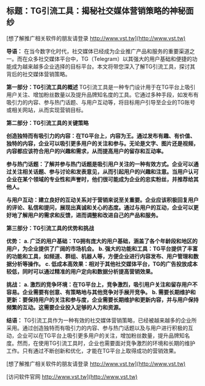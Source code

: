 ## **标题：TG引流工具：揭秘社交媒体营销策略的神秘面纱**

[想了解推广相关软件的朋友请登录 http://www.vst.tw](http://www.vst.tw)

**导语：**
在当今数字化时代，社交媒体已经成为企业推广产品和服务的重要渠道之一。而在众多社交媒体平台中，TG（Telegram）以其强大的用户基础和便捷的功能成为越来越多企业选择的目标平台。本文将带您深入了解TG引流工具，探讨其背后的社交媒体营销策略。

**第一部分：TG引流工具的概述**
TG引流工具是一种专门设计用于在TG平台上吸引用户关注、增加粉丝数量以及提升品牌知名度的工具。它通过多种手段，如发布有吸引力的内容、参与热门话题、与用户互动等，将目标用户引导至企业的TG账号或相关网站，从而实现营销目标。

**第二部分：TG引流工具的关键策略**

**创造独特而有吸引力的内容：在TG平台上，内容为王。通过发布有趣、有价值、独特的内容，企业可以吸引更多用户的关注和参与。无论是文字、图片还是视频，内容都应该符合用户的兴趣和需求，从而提高用户的留存和互动率。**

**参与热门话题：了解并参与热门话题是吸引用户关注的一种有效方式。企业可以通过关注相关话题、参与讨论和发表意见，从而引起用户的兴趣和注意。当用户认可企业在某个领域的专业性和声誉时，他们很可能成为企业的忠实粉丝，并推荐给其他人。**

**与用户互动：建立良好的互动关系对于营销来说至关重要。企业应该积极回复用户的评论、私信和提问，展现出真诚和关心的态度。通过与用户的互动，企业可以更好地了解用户的需求和反馈，进而调整和改进自己的产品和服务。**

**第三部分：TG引流工具的优势和挑战**

**优势：**
**a. 广泛的用户基础：TG拥有庞大的用户基础，涵盖了各个年龄段和地区的用户，为企业提供了广阔的市场机会。**
**b. 强大的功能和工具：TG平台提供了丰富的功能和工具，如频道、群组、机器人等，方便企业进行内容发布、用户管理和数据分析等操作。**
**c. 低成本高效果：相对于其他社交媒体平台，TG的广告投放成本较低，同时可以通过精准的用户定向和数据分析提高营销效果。**

**挑战：**
**a. 激烈的竞争环境：在TG平台上，竞争激烈，吸引用户关注和留存用户不容易。企业需要有创意、有策略地与其他竞争对手展开竞争。**
**b. 需要长期维护和更新：要保持用户的关注和参与度，企业需要长期维护和更新内容，并与用户保持频繁的互动。这需要企业投入足够的人力和资源。**

**结语：**
TG引流工具作为一种有效的社交媒体营销策略，已经被越来越多的企业所采用。通过创造独特而有吸引力的内容、参与热门话题以及与用户进行积极的互动，企业可以在TG平台上吸引更多用户的关注，增加粉丝数量，提升品牌知名度。然而，在使用TG引流工具时，企业也需要面对竞争激烈的环境和长期的维护工作。只有通过不断创新和优化，才能在TG平台上取得成功的营销效果。

[想了解推广相关软件的朋友请登录 http://www.vst.tw](http://www.vst.tw)


[访问软件官网 http://www.vst.tw](http://www.vst.tw)
